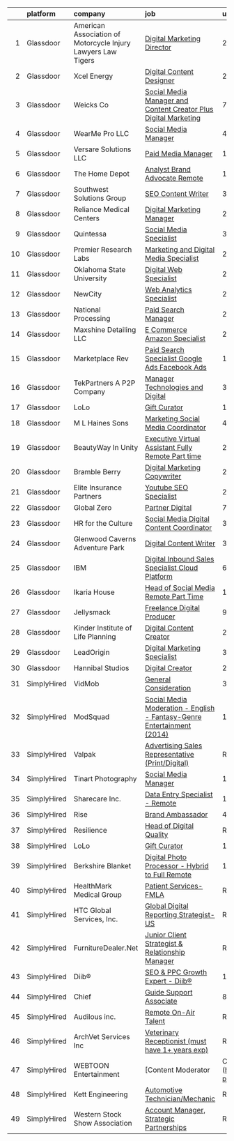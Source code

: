 

|    | platform    | company                                                        | job                                                                                                                                                                                                                                                                                                                                                                                                                                                                                                                                                                                                                                                                                                                                                                                                                                                                                                                                                                                                                                                                                                                                                                                                                                                                                                                                                                                                                                                                                                                                                                     | update_time   | location             |
|---:|:------------|:---------------------------------------------------------------|:------------------------------------------------------------------------------------------------------------------------------------------------------------------------------------------------------------------------------------------------------------------------------------------------------------------------------------------------------------------------------------------------------------------------------------------------------------------------------------------------------------------------------------------------------------------------------------------------------------------------------------------------------------------------------------------------------------------------------------------------------------------------------------------------------------------------------------------------------------------------------------------------------------------------------------------------------------------------------------------------------------------------------------------------------------------------------------------------------------------------------------------------------------------------------------------------------------------------------------------------------------------------------------------------------------------------------------------------------------------------------------------------------------------------------------------------------------------------------------------------------------------------------------------------------------------------|:--------------|:---------------------|
|  1 | Glassdoor   | American Association of Motorcycle Injury Lawyers   Law Tigers | [Digital Marketing Director](https://www.glassdoor.com/partner/jobListing.htm?pos=116&ao=1110586&s=58&guid=0000018229d40f44847bff81099de3c2&src=GD_JOB_AD&t=SR&vt=w&ea=1&cs=1_da317086&cb=1658559140419&jobListingId=1008017486636&cpc=39721386339D0809&jrtk=3-0-1g8kt83skklsj801-1g8kt83t52982000-8bfb0c0245357405--6NYlbfkN0DlWUz9GU4_QOC-bXUFbMT4azD7cSDiUKeR3Rh6jSkjuVoA_7g-_IPAq-5BO-jgRVnHVETlhNthqctZzPHyIps0NSlLd7f8E4pWxIg_p2o1og6rcL73u9Y0EUxGBQt-6SQsGaeuD5taZy10ifL4bRp-h6Mkm5Hhc9fu6-iNx92ZBU0ErCBR3DE2YLk3hBzLq1RI7Mc7K1GWr4Jk9gwMnJ1TaShF3801W-yWiND02B3ds-LXmO0rzTcqW3utoRFdHniuaeQ1bB9B9uHLYstIdKgrFPflM6nHx3wzyo_-UoGhR057NK8icmFmvb2w85W8XTOVGBS257l9igASnsPYSLYfSq8xKips2gcwR0wKBtZduEkNWAwUfr3o93avN9ue5kp-NOebxuo2XH_2_tksbhuQaUzgZ6NVjZMjNvJ_J42amS50-j22q8RokRedxZbXlK61GlE2pouKGps3p5OBUbmZYT47OUUi1Vfz-pn0bLv4TmsFGpNh2Jnc0f6cp6rfurkcM-cXpxsDSA%3D%3D)                                                                                                                                                                                                                                                                                                                                                                                                                                                                                                                                                                                                                                                                                       | 2d            | Phoenix, AZ          |
|  2 | Glassdoor   | Xcel Energy                                                    | [Digital Content Designer](https://www.glassdoor.com/partner/jobListing.htm?pos=101&ao=1110586&s=58&guid=0000018229d40f44847bff81099de3c2&src=GD_JOB_AD&t=SR&vt=w&cs=1_c66c0dae&cb=1658559140413&jobListingId=1008023317872&cpc=8B80225A009F6369&jrtk=3-0-1g8kt83skklsj801-1g8kt83t52982000-5a1770a95ea4d002--6NYlbfkN0B-1D-e_ZYujhNkNlYyaLjJ6FcVQ233icvY0YU3o2VnplwYKKdLer6igUsC2PaWrJMWG-Ybd-4FPghJ8yLMIKWpZ1xxYxwTa0I0PDJ91X0syoYPmPc5jBJisa7nivRvQApROhyrFZxkD9RjUj0UZ4EZQQ1Y744EjDJP4VwDDtef-IEyEWVi12P8PBJWir0UDSLYlh4cAjOn3-CLaGcwqtCTtHbk1t3I_K2X5PEHcQq-BQllmsT6Qv8yXr0y1SISbw0OBkT8JvS005Q-hOFda_wgSkwa2jNvkl5Hc47cJ7pFiPZaUwndCvveBB6iHK4pgjoKlgUXbVgiSvSx9CRgjo2j9535tK-Um_NujzRDzpIJX5ry3peW3choL9fUL_nSj16aOiF4bu3rbKXLN0tpqjvyxkSPQR7Z2VCm3d5xmk8mD_Mh_yUx70-ZE7UONCj9vcvwDiMvom7WnudxKqccJzPaNF3m4lTDL0w9ey6ypuPVEAKnPijcmIGETrWdeeka0nf51wxgh74ArJbpM1nXI1XC4HohMjadwck-TOx17nbsLGwvQv-CshEnixxOY72ZL3AdMDRo9673Bme-G0b4IGrUY4bKtvaEyYg%3D)                                                                                                                                                                                                                                                                                                                                                                                                                                                                                                                                                                                                            | 24h           | Minneapolis, MN      |
|  3 | Glassdoor   | Weicks Co                                                      | [Social Media Manager and Content Creator Plus Digital Marketing](https://www.glassdoor.com/partner/jobListing.htm?pos=102&ao=1110586&s=58&guid=0000018229d40f44847bff81099de3c2&src=GD_JOB_AD&t=SR&vt=w&ea=1&cs=1_d436c1d0&cb=1658559140413&jobListingId=1008008076893&cpc=93CCCA89DF0F0025&jrtk=3-0-1g8kt83skklsj801-1g8kt83t52982000-9d23b6dd5fc8b686--6NYlbfkN0CZedmB2DXyAEHNHERqzHz2f-Bvm4TpT7JVzlJR6mKIFh-43uwgD6vTKHQQ8AiicNJFYdSojxxKzrFtPK6HzBUDoXDiGbBAuYTpZux73QmupK19XbKx02Xk7vsIB6tW7Jb2ABSYnXTHyhFovk7ir-TPEHLvwJHTM-qhsZaU-Gelg6twaQ4yV5enPJ-Yj8fLe-BylC-I2Gr2_tCirQlqTzG_0PteaJ1gF9iAINcaeMSJm8IH1iLGKfdzpMwGTOpclGSKyZBTzuD8XPN07o5dkbcnDUByrciT6sBf47x3R5aPcFIZNQxnut1vD6snbn-69RSU8FlaOYE6GzkeihWKC_Wk596LX0TmnzSskuhW2bFDzrbppW9O8dKcWyzQJft7ZWCrjsy3ocCU2DdjA52ZihVcO6PKIh5WDvRTOQHGl1eWHue-xkg5GvZE3H1-nJ5g5AAivEhIclhW2LWvN87qdvykdLP5jiPTaUwYNNZZAY7LKFEn9xc4veHgMi5N57XAnu33NKPh2vfgEiDSRSw8OstBx6XXSXgEvlFtqqgNCvu7p7blXbfnLq8WvuSnH2FYLNQ%3D)                                                                                                                                                                                                                                                                                                                                                                                                                                                                                                                                                                                                | 7d            | Cedar Falls, IA      |
|  4 | Glassdoor   | WearMe Pro LLC                                                 | [Social Media Manager](https://www.glassdoor.com/partner/jobListing.htm?pos=123&ao=1110586&s=58&guid=0000018229d40f44847bff81099de3c2&src=GD_JOB_AD&t=SR&vt=w&ea=1&cs=1_de795250&cb=1658559140420&jobListingId=1008012259081&cpc=21001CD36CB5FE0E&jrtk=3-0-1g8kt83skklsj801-1g8kt83t52982000-d5789ac32bc4a4f7--6NYlbfkN0AKTDLt0suagHSKLn4Cnub2Ily9tiIP5DTxqZvD62u8MZUwTadp6070rpBEYq-z7xxgW8FB0F43FGqy9thbGoa_NsBW-UKX8IdyQTEkrUvFCe-GHyAUjFvXkVv9CLQrziY6iyODBuecia3inFSCpsifgaMBc8_jOYG5PGUiU6WhF8QeRbWI7Z5unzWe2dg_EztbOmFv14EXOnE39PS0GMkj2E5Kr7sgqzs6RdsOt9Y-NXrpBGdgHw3BAPO4rrwjjoJXAUobDDAh9gCroxbuOfHUcClQ7UTw4RAwTKApL1iZKDyCRqD--G4jYUy0I1DFVnX4JpBl4giRiEUHCkdKXsg22DUZScT5y-gBA9LICaYR6KMogKbA0oiDCnzyd9kYJFy67HtP-6IAR9-rnTu_nHKp0e5MjK4GmCVpnaJFsmMO8E1Jqiqyt9UEz2UNp7ZPHACEXuOTgSfJOGfC1cnG68VqR_hz8hfvxH9ittagoJdeSikqoBegXwsauZ51pbl53iE%3D)                                                                                                                                                                                                                                                                                                                                                                                                                                                                                                                                                                                                                                                                                                           | 4d            | Tempe, AZ            |
|  5 | Glassdoor   | Versare Solutions  LLC                                         | [Paid Media Manager](https://www.glassdoor.com/partner/jobListing.htm?pos=103&ao=1110586&s=58&guid=0000018229d40f44847bff81099de3c2&src=GD_JOB_AD&t=SR&vt=w&ea=1&cs=1_31ad515b&cb=1658559140414&jobListingId=1008019909571&cpc=4A43B94DDEA77FFA&jrtk=3-0-1g8kt83skklsj801-1g8kt83t52982000-1d119b1bebc9075d--6NYlbfkN0AO-lx13pzomzdSppJUWL3QXsQT8oyFk4U4LWH8QC50CpSgFicFTTHHLGiHQdEU7jJU9B2sGJKrI5-Tbkl_Ktgv7il_ScYUv8Ic0xp0F0IVr9JhPhgacqCTCLeMgv6-PeKroWCU1CcEJkcU_RakT5x6YMumHg4ujq4OBQZBw4wGf4ZoyGJ9LXbgi54--p3rl2o_mNzeWmm_DS0zbTPCWVRTm2_zmnD2FNzq3oq1wqfbSPX1DyoXqGfSdAiDyv2rTP0Pt0cXnArZZJdxsIrDuexRTsQfumEisbiJYzKWG239M3uQYfKjbVjhbqxVURtGrTM9PX0XbB35iN9eDyeO2MdaqXBjvzg_jlo5HFTiEBdD_eqLgXPsYVOeerzy7byNGmGmG6JdWar--mi0J6Dd3y6b1Jf1eRZOKyLkqL44nx8mzoi8Oxr1_2fvMJAIIvOte6Z6TOQs6758Epf3PQ9YYGUbOhyxAyd-2rRoBcJdh7HaNGt2ruq0mGiT_s5ti0xEBLWE_suGSXgMgw%3D%3D)                                                                                                                                                                                                                                                                                                                                                                                                                                                                                                                                                                                                                                                                                               | 1d            | Minneapolis, MN      |
|  6 | Glassdoor   | The Home Depot                                                 | [Analyst  Brand Advocate  Remote ](https://www.glassdoor.com/partner/jobListing.htm?pos=126&ao=1110586&s=58&guid=0000018229d40f44847bff81099de3c2&src=GD_JOB_AD&t=SR&vt=w&cs=1_10b5313f&cb=1658559140420&jobListingId=1008020616440&cpc=C19BE7EA145E205E&jrtk=3-0-1g8kt83skklsj801-1g8kt83t52982000-b44a604a4000ec42--6NYlbfkN0BAuTfAu5ThYozS55O8p5sS5gWZMb8bifg5H3ftdCgDuLYRlqSkW6aKpA-68L38M75fhWY7lDLqsG5yZk11IIEAulw-b3ZQ-YLVQhuSMp8tQmq7om8q9AFygIe40vT1U3AK7C5dU3_JN_JkefLtWmb3CMop0rQ6MaoZun2rhoW8MdKQHH1c1HOcoKEpGEw4pkFZb1UKOx9CEoKpnToL8oKN5_npf6VIGOK2Xs2Lw7srKVPTyqR_7A4iWg5hyoikc3xpayY8xSXgJ-OC6ph28QB5aaKtw2EX87aNGrYLnISwoPXLQv1eroobmF98sS-wqgdxn15ho3p1DVjcADoPwPIGIdDhumpHspIGWG6F8K6xLyrZE1aV7I6v3FfxHqyF99b6PWvAWSp_08o4KgIjNRgfRRgn5NpiEtk-5qZBWvLG7XtzNwmOSyd1)                                                                                                                                                                                                                                                                                                                                                                                                                                                                                                                                                                                                                                                                                                                                                                                  | 1d            | Atlanta, GA          |
|  7 | Glassdoor   | Southwest Solutions Group                                      | [SEO Content Writer](https://www.glassdoor.com/partner/jobListing.htm?pos=124&ao=1110586&s=58&guid=0000018229d40f44847bff81099de3c2&src=GD_JOB_AD&t=SR&vt=w&ea=1&cs=1_7360c6ff&cb=1658559140420&jobListingId=1008014409577&cpc=F793441F64F6F721&jrtk=3-0-1g8kt83skklsj801-1g8kt83t52982000-717025cc098ae7ac--6NYlbfkN0CCBFluiA83yDzh06mJc-GyDogxpmXPGUBD0X3xZg25RJXetdIHVBT8VBmDxqx96ugEddhMNnw3JPpTj-3vknQPhJLBwnrG1aLiz5Uyy9XzopXgtiaPuXtdKJsWCTWwDL9I3TJGe6icZO50OATyCvRCWp_f4sP6KX3DP2JLOzndzR-x1_wp6AGNdEyF3g_NnqF9Nk7xp5gMDc6Hg1n5wEZ69D6m0k340Buzfc_30guHNcHcSkLLvkBNE9_G5mH9vXUShg1l_pl-nAhPpP6xwkkQ1DjQDfMtrw9biwNF0WBFrfgHTbHQNFSeSjICav293XpR6i3tfo2rXWN3vaGXDfuxAdvc-hEDEE-x8Us0hlRstX1fV17DEicFpA-9ruLnwy8aG2Va-RzJlYuL-1DA_GoSv0fANZNbzy2my-TuWxCzGUgOdtraREvHmAO4saHnav_mZaB7hlKHgQQKocBeMTWwhMcWzjFouIs8YHUA3nlT-S9Em7XNLdiiM5nNdUyQXUtLbTBbkIzQig%3D%3D)                                                                                                                                                                                                                                                                                                                                                                                                                                                                                                                                                                                                                                                                                               | 3d            | Lewisville, TX       |
|  8 | Glassdoor   | Reliance Medical Centers                                       | [Digital Marketing Manager](https://www.glassdoor.com/partner/jobListing.htm?pos=105&ao=1110586&s=58&guid=0000018229d40f44847bff81099de3c2&src=GD_JOB_AD&t=SR&vt=w&cs=1_b47a04e9&cb=1658559140413&jobListingId=1008023421521&cpc=FFA730268E216A27&jrtk=3-0-1g8kt83skklsj801-1g8kt83t52982000-33de6227c4b6bd8d--6NYlbfkN0BLyXcTlWxUxQOk_XmjG2afIvtkRk6viKwdaBPwoo2Aant63LtohwJuRnW8x6HEjGjcBBgSm83ICZTfi0CB8uE9mtYlpO40aTO2r882H4iq9iXQRNKCxowFY_ZTXOWq6FzS9XbGCKhKueCOTxt4AoF0DbDI908ygzLgcomY_HtgE7ALDdbzngnvZQdXOhwXcndu-C_spvHOxLGpQ187sYZohNeb1cyGhBcU9_vmC5HpusvKyRPP2UDu56Z2n5iQl0cseHBQH8XMFtTIfEqA5PW50wUOh82XG2G8Hdv04sD52sv7YIM_hTRdx_pf22MYsaTZz3tNyeZSm-TMNem0_Ul3LXD7prBe0Gks98PnoKunR6EAEJ_eJ8A_CrfayxernzvBBkFsq6_kMrAzXcjneEKY2oiw4d0g-q0zjqeg6W3GBYFmHd59gECSqIJPdBm1byX9oIcqTT3cfn6D-L7ZcyjAppfIk8C3D9QFnNFETDklf2zH4PJruJeKu0pULhPeJVzuPidKA0-7iYuyarxKm3AQ)                                                                                                                                                                                                                                                                                                                                                                                                                                                                                                                                                                                                                                                                                         | 24h           | Lakeland, FL         |
|  9 | Glassdoor   | Quintessa                                                      | [Social Media Specialist](https://www.glassdoor.com/partner/jobListing.htm?pos=110&ao=1110586&s=58&guid=0000018229d40f44847bff81099de3c2&src=GD_JOB_AD&t=SR&vt=w&ea=1&cs=1_17960cc2&cb=1658559140416&jobListingId=1008014589059&cpc=BF2D99A98B89D842&jrtk=3-0-1g8kt83skklsj801-1g8kt83t52982000-2f82a9b23d3b2c14--6NYlbfkN0Cp_WSJKd_Pz82imZmURPbhd3kYBsiZi4lpMLOH6vOlLB5QJzcTWsZlOsUFBGo-Fj1TgRDP8CFJ4bM7WbAGRYhTL3cUoSmAQPsJywHX1ZV7MrySNzbYsSpRJ3tgEzKriv3hA8Wgly9lhn1SwSCAL7Sp3TAspz2I84AQ7eqwDeo2gkA2kvjMX_10H-XGjX1sMlLg20v1VMb0KdS6c7h-p8nqxC4VoaeF728JplksDQHA89giJ-WNOvEHojw44qhCYP7MB-NGkGajPnLr_R_oHkGuGtsXL4qP89HnG0h2nEwvi5u0EFNECUtaTcwAIdowbyO623W3-WM4tJR1stot086Zj6ktomPWdcHh-9RlgdrI4miQkV_ER8Ei4ABshGSP665qW2329k5prHxz2spJQ5S61Jgnhbh_Y90b7dRyGZz2UKjxaWUzEooYP3tzDIjZJjVYUCito9f8vnAqNdw-Epd1osWVnYzlsyebibCWjiI5rbEf8tzcEspcPg3LoHHeSyDcpWAt7oXdog%3D%3D)                                                                                                                                                                                                                                                                                                                                                                                                                                                                                                                                                                                                                                                                                          | 3d            | Delafield, WI        |
| 10 | Glassdoor   | Premier Research Labs                                          | [Marketing and Digital Media Specialist](https://www.glassdoor.com/partner/jobListing.htm?pos=114&ao=1110586&s=58&guid=0000018229d40f44847bff81099de3c2&src=GD_JOB_AD&t=SR&vt=w&cs=1_fce4e6cb&cb=1658559140417&jobListingId=1008017460599&cpc=9FFE37255B2C047E&jrtk=3-0-1g8kt83skklsj801-1g8kt83t52982000-2e9b4b221dcae9de--6NYlbfkN0D8xGH_UxYqVAmqCTtO4umaWVpHqxlCI3ORUIuPXpUIiCMVsrA0Jb0KeZnmWsQY4-8K-obYDKceSdkcUGlyQb4gOR6cxpyt_adQVqr2HjgVIIHs9pXIO3UQU0TspRKXMG5L0lcT_O-VYImYG4qdGpzGljP0yaB12v1mlVfHfYMRus9yG-CSZZLz8ZXcjKmEHu8sLL3oeS4h2APBKWIF7jjCeTi43omtjTAoBiIlccZIJjPovltyXkGF03gwadx_34KoUGCxbOQ3AR119S8dg5glfbqEVRzkiBEOuP8gkNrX472HjEj-2-WuEvtdyGyR2gA5DsyYQXfJq9m82glpNe6zfwRAPPKQctMIMNo3piJ_MrLXeNeNR199TyzpFJIxq8NvRtxsOvqXMi6Zr_MrpEHsWr6B6N3xfgWREQAqIEOvyKy2Nwu3LdRe32KYI3kadjWw4ysPK_bORCnTWiZHLcpB)                                                                                                                                                                                                                                                                                                                                                                                                                                                                                                                                                                                                                                                                                                                                            | 2d            | Austin, TX           |
| 11 | Glassdoor   | Oklahoma State University                                      | [Digital Web Specialist](https://www.glassdoor.com/partner/jobListing.htm?pos=106&ao=1110586&s=58&guid=0000018229d40f44847bff81099de3c2&src=GD_JOB_AD&t=SR&vt=w&ea=1&cs=1_0ddd79b2&cb=1658559140415&jobListingId=1008022902074&cpc=D975E6D323D47586&jrtk=3-0-1g8kt83skklsj801-1g8kt83t52982000-edd2858af9ddf482--6NYlbfkN0B7_wDCEcmEuLTs8wmSxFoFiK9-Tkcr5CPDc4x8REV9bPAPvXiN57fWCAF2heTlZ7yIgbfeRP7_nsa4SYqzpDSV1-8vD4Xj8x6ejCBMmAGq21mAQ-pIHt3Q-wQyN8SQO8SoyrBPyD7Tc2m3PNhDr8eUIzUl3JaIw6KrAm1CGuM8vDf_H9cgz_WVLQZb-yxejdi6fKjg4YcIM_-RBD36ZjJRHAH7Mu00VZKxU2SMWm2hUkHb_ak3Qt04HgI_ARIrR31D1R2sCi3C734JSilGqRDO9MYJf8vjpYAFl_sF9p4hPUlyhr48R3ZdW6bggsbLoDJXJpsLa26dVmUM0h6QXvylB9wvzYQr_KpqJ6wzIOmBztfjA88cijfbUP18_rsHTMLd-dqdpuEFSKLroLXYqgOEl05mYOgzqGpmZ73vSmBsFrqnj1Xrt9Cv_H6mAGuZSZPIUOzTFVh8HdZ0DaRWDzRwJqpnBF7DzjimfGntUdm3WaeEiO5sLev9IrWUVCchL7eyanWY1B0aBw%3D%3D)                                                                                                                                                                                                                                                                                                                                                                                                                                                                                                                                                                                                                                                                                           | 24h           | Tulsa, OK            |
| 12 | Glassdoor   | NewCity                                                        | [Web Analytics Specialist](https://www.glassdoor.com/partner/jobListing.htm?pos=118&ao=1110586&s=58&guid=0000018229d40f44847bff81099de3c2&src=GD_JOB_AD&t=SR&vt=w&ea=1&cs=1_4086b1bd&cb=1658559140419&jobListingId=1008023238401&cpc=71532419B2302243&jrtk=3-0-1g8kt83skklsj801-1g8kt83t52982000-83056bffadc9e591--6NYlbfkN0A9Fkeseo8wbNz0m2eeXmArDqOehb6E1TSTCnG545QPDbWOyYzwcgg6WBtWDHkDIw4ni366GRrEgc-LF2gIv77XbKJqhYy-SxkZDAc8s5oDZEHkZ156FmICepJPKld3g2gyBczBt3aR9wFnL_5FlU22cnH0cOKOHM7wn6ynnrcbjuYDEDI95EUUW47hcy8DJ-5QxF-JqO4eEP3GhPWWa9Zsq4KAYC3ecdmZAkEuwLe-vjurRVbJEMANiVq8tym7kG-BlCJuIltGJlvQQHdMPfmfFWD0H3eUNFRTplSlDJn93kcRZEtejcKtJZ1iLyfiZ4USUxRJ17-y95mqG8-qGRzAIu9sLGCyJAVA2Fok76PCsBQKa5McGkyiaGycFsVMhK5YKWXu3SIBj5elX26yGnHtnKPdgbAz9vpZuaeXDKKfBmK1rY7jnSrqIwT6HQ3FRPR01RLGpz2IaGgYJ80c-S66Nq5TZVSuhyMzbL3tRsYM0EZAGxvlVrNAWac-DtGdxDefYoRQA7vwkQ%3D%3D)                                                                                                                                                                                                                                                                                                                                                                                                                                                                                                                                                                                                                                                                                         | 24h           | Remote               |
| 13 | Glassdoor   | National Processing                                            | [Paid Search Manager](https://www.glassdoor.com/partner/jobListing.htm?pos=113&ao=1110586&s=58&guid=0000018229d40f44847bff81099de3c2&src=GD_JOB_AD&t=SR&vt=w&ea=1&cs=1_a921ac1c&cb=1658559140418&jobListingId=1008023536393&cpc=6EF74AC2F94C1840&jrtk=3-0-1g8kt83skklsj801-1g8kt83t52982000-d5c6820e30775f37--6NYlbfkN0AO-lx13pzomzdSppJUWL3QXsQT8oyFk4U4LWH8QC50CpSgFicFTTHHJNd8rDnpA1wBmI8i3fH92kI6Z0HClnVJZOKV6gLVaB7xrMcSGpNcHiqauuSXbMyZaL1VOhxpRX0aUghwAbTJf92tz04mQ-Kg7RhaUJX9db_UaUMXOKsQoRKf3PBP-uUx6g8tE9Ll1GDpvISa-dTy1HklT8i4Gze-WDFuombsxNm0EUXnts-ALBuOTB0Uduuudvt2PAr_GmFG4N8_SqYYmXMducX0Ow1rjsaSdFO8Esl0pWHiFSRg8J8dTIdWb3SSHC2Z-QrBXmsa7CtqA1aw3multSlE5Q9ddQLFvZzl1rM3jKisAK8vhuzQkE81PtNTUWN7tIVLHJiE7cHA4AkTicArtnevw5lIFHJVJH0jenvY8ASnbA0_qCfGHo4qr1g-B9TNhWH5QbOnZu0687TS0M0AShEYbS-oaUKQWDMQlW1eXfXSrDIJMM_XNjtum-fjaMypivHDYMzCm19jq6hOAg%3D%3D)                                                                                                                                                                                                                                                                                                                                                                                                                                                                                                                                                                                                                                                                                              | 24h           | Orem, UT             |
| 14 | Glassdoor   | Maxshine Detailing LLC                                         | [E Commerce Amazon Specialist](https://www.glassdoor.com/partner/jobListing.htm?pos=130&ao=1110586&s=58&guid=0000018229d40f44847bff81099de3c2&src=GD_JOB_AD&t=SR&vt=w&ea=1&cs=1_17b9f9b9&cb=1658559140421&jobListingId=1008022757399&cpc=8A48E7D5890B96AC&jrtk=3-0-1g8kt83skklsj801-1g8kt83t52982000-9ed59245c08e2725--6NYlbfkN0ALBUep1uy4eH6PKDPQFIZyQOmBkLstdTh7csLZJF5Mp_KVZ-DhBycyIK-2OXkz_lqgYhEe-CByJt7lO8ewJpvcBSpaxxJuoOKKkiUSt8oqEO5QHAxqs5PQHNGBDviucddECKf3C8l97VLmH_dPH2fIe5blD755jW8r656zT3xWo0P1O4HFeUKrIn72n8udAkf9e-kyV9sMk6FX006pDVoMAI_fx5x7mnsqbLSy70syiAzSiXI-0fYJ_tjCpNdrBLuWqvuYnqqtFReYFhNlikac3hOW5V2qDpetOwbZJRP4iGEz6ICLv5IAH50SiVD2Bwi7vkPsIJVBYZEyM7w41aEaahfalQYSm5n4u9d1UwIUltlpmV2EZi8F-8hbjJdxR2-0UtbyoFG6ZEnLbWAkzYMUtOUE-DkyYQHzaOMP0X88yUSrJZ7avpxs9-tH05GRXDwntEsyCiyr2Quyttk7NElS_8HGjOqpXs5ufn-LnnfUFYD_i0wY5es4Qzd5iODhNzf_WpuEEbv2mA%3D%3D)                                                                                                                                                                                                                                                                                                                                                                                                                                                                                                                                                                                                                                                                                     | 24h           | Brea, CA             |
| 15 | Glassdoor   | Marketplace Rev                                                | [Paid Search Specialist  Google Ads   Facebook Ads ](https://www.glassdoor.com/partner/jobListing.htm?pos=122&ao=1110586&s=58&guid=0000018229d40f44847bff81099de3c2&src=GD_JOB_AD&t=SR&vt=w&ea=1&cs=1_08f3a8c6&cb=1658559140420&jobListingId=1008020713443&cpc=D2F1DE17EE1F43B9&jrtk=3-0-1g8kt83skklsj801-1g8kt83t52982000-4ce519939577b8d1--6NYlbfkN0CJ3fO7sHX5dRYOMJF2Szl_oCKwVXBkmDvMdv7_uK7ADZh1LAVnwhCdZ5K26RCz6nPR_HIbcLQjvpzO9oizcRSQbL0PP3xhHGEhnzQIjfSr_drZFlbigrzZe0gFLhyyvJOxGRgVKpW9c6Hq3zwb7J0TehOg67mAbyRlJV9RT6WX_LcvCGw5ig5pWCJzoX37_Uz2YEb2XyHsz30l15C6Jmi5aYzAwcIF2izhhYxQf9Bdr8ukvS5bkbs5pWAOSDJ0RwA3dwEFQTeL1rPRwzfk9nwMEWJ25AaLUX3lG2F1TZK_XkbrrOUaPObgegRY2w1v_YEgmQXqBYk3AB3HzpBzmOGiFyIlvW-NRdpvVwrg7Dv59p6fOCpNGn7vwlFXj43_52V0Wmsglo8S7uUBhqvLrH3mfjfQekqUBCWExxz6ZRJRtIJIicC3tC0NNXS6sM4Y8N-EZt5jQEkQkBreXMFm_E-Y9fYsEXmgbduB1H-YXRKYMpmVGA68VTL0gcAQPlY0wtc%3D)                                                                                                                                                                                                                                                                                                                                                                                                                                                                                                                                                                                                                                                                             | 1d            | Remote               |
| 16 | Glassdoor   | TekPartners  A P2P Company                                     | [Manager   Technologies and Digital](https://www.glassdoor.com/partner/jobListing.htm?pos=125&ao=1110586&s=58&guid=0000018229d40f44847bff81099de3c2&src=GD_JOB_AD&t=SR&vt=w&cs=1_b35fa1d9&cb=1658559140420&jobListingId=1008016262078&cpc=F793441F64F6F721&jrtk=3-0-1g8kt83skklsj801-1g8kt83t52982000-34a09c6b98ae6caa--6NYlbfkN0CHpOIvs3qZo8sagDiUAvu-_P6y0GixwKP-GGMf9GPFgZwW1N9K8rceHdSLs2uRMTT8VFc5V3N7UEZ7KPMlAdY3bbSLBHmUeKJ15cBLuZQWKeJiy5EMpR1-mdn8pVbSf83HoWqOWorIyjADc7euXdBvLUcT0HTw0hM59KIALFZFFn_gq0jVNIv5ASwjBok-gggc5JKUwW_II19Q_JHleNL0ga44XyvHO7byUs_CKEV9cueu8QHosBzGj_bayB6cbE9W2FHDgdHraF1lxeQMCBjAJArLm6qQefJ1rYsVfx5bGnneOBwhS8qeMlJoYfqOIx5aaDDQFGZy-a4iJSs-0vezoeE1sVmVJLqe5-LZ0fQdBckIRCVcTGFmWcTbu6G6Tr5DPKIujsqiSzlezSiP6nPa27qpVn3B6GwTbAdi_ejBtimufa3M-9UeFZJmTsD5K7y5kD4k_VaClsDngpCTgbPWrGH7IP2N7hECx_VW1Dt1SKyEWQ6e3gUpsMAXD4JafKWQXQ2U16vwe9dAqzt4HI_JCOBA6-JSFSvzMFy_07otdk_rmDi5RiVaj5jHReaSBZygmhZqUa_ADeLjgyuzrb4TFBFTh15TTSucn-ClgdUVUeXpFhBPp9lnD4io0JPLpanbjzRMZucfoq2gAhKEmtg-Sa6cvXGcyLXLZjw1eHoYrmVy49kHweYS7z_TbhOp9AyTi6c01dT-w1MCqsf46EU3e8p_ADgN-HeL1NiOdF2WRQjDRGeTihxYJXLqO-q8K8gg9WsqX9UPiN2_fjIWFFtceHg7Jx6lMGVGuLHzC-s6DG_JkG0fWk5w9HRnLmzzvy0b6xdDe-MsvymiktidRnS7hrjLN8ZhvziT6yN9pcz_YQDmrC9ThPJeFwoUA0MVKdA%3D)                                                                                                                                                                                                                                                                                                  | 3d            | Coral Gables, FL     |
| 17 | Glassdoor   | LoLo                                                           | [Gift Curator](https://www.glassdoor.com/partner/jobListing.htm?pos=128&ao=1110586&s=58&guid=0000018229d40f44847bff81099de3c2&src=GD_JOB_AD&t=SR&vt=w&ea=1&cs=1_fb6183c5&cb=1658559140421&jobListingId=1008020100736&cpc=0C139D4CAD5A6DB2&jrtk=3-0-1g8kt83skklsj801-1g8kt83t52982000-6c9cd436a9a43ffe--6NYlbfkN0DGqpYoG9gXfdVhCSVK6UQAkDCya_z7pitR1X3LM4WVR6ycHnjcOGF5_6n_iKPcS56o-gO-VqBGU7mf9TfvTm3NzXKLYFKMnMGBMkS_dFPRk7_QF4NGc5WnYaI4FXOntv2lHZIljjqPr5qfqdkunxKB_9f2hPg56_SFLBXrJkt8SvvBYbq_bfMqrR0xJVb_o4VRlgNC6qa6MkC6r1-Rwd_mexrlgwPczCM093YO6MpGrr1L3FzVPDVDnNQLSdpQRU6RAk_xZbi73oVABbDZ7lj-f-ySlJyixXwdvJWp8s0fVkRMhsUGr_0rMenrixmclYgxNSHAqbgzPZ1WrohLCNqSSM8QDJ0cY_J3aiaJDqBzVOanvJ_3gJ_yiIEx-OuW0Ateho_th1pQO2wLfAykpdBYYrMnrF-8Sl9_tcaw4XUBmxlRmUCh3hR12cnLbBU0Iif2o8OS7bYFClKM0lxFMHZVnDIVvvqLrJYYcDJO0YTJTYPdPf6QU-JHj8DSZvtK2Jw%3D)                                                                                                                                                                                                                                                                                                                                                                                                                                                                                                                                                                                                                                                                                                                   | 1d            | Remote               |
| 18 | Glassdoor   | M L  Haines   Sons                                             | [Marketing Social Media Coordinator](https://www.glassdoor.com/partner/jobListing.htm?pos=104&ao=1110586&s=58&guid=0000018229d40f44847bff81099de3c2&src=GD_JOB_AD&t=SR&vt=w&ea=1&cs=1_0eb9053b&cb=1658559140414&jobListingId=1008011995581&cpc=5467A3DC950EA7AB&jrtk=3-0-1g8kt83skklsj801-1g8kt83t52982000-2555885efdc10a24--6NYlbfkN0BSvBkBplfNyYgTcfkur8Ev5PzuFlqYxVyLCZlVPuHeQL0I1c9L5QNYCOtC2Ufr6syd1JUwk5vpb6pbSMSY3vIJeFEb83rWjEUhQmKTiwXkRdj3atlshmw_x3lG_LkXj33S6PMH8fz1sSfWN_3qcXwNXXCN97_iiVDTrwY25SQ0NF5AIX5frDh4nPlLFqC5GKUjAxJ5WiLAjbA_BecsZoXWTh14rRooUhXtc5Rk_srhVF6adkSZUjzoFAkVeagRLgKI6kwjIIJ3gjJbHxLIysIstTPxvwMLu0PThg0aCZwpLzSOT52rmPHC2YAyP7VMC0R5NfU3mUf12rLHXJqPvHTsaiynrOfxTGY3gj_9aE051e02aLzvTJSroA54pkAiWdnBRGNgQ55-FsSkkfkKb_LrZ8WtNz4aTLzoeS2pM3BW4MH0R-3XNlAdDx57qcrgP6Lxfpcy4wyIhnwK0gCgldk0-6op-uo0mZfJeOzC8bhsmvFa6wY2Gu_2hGWVsLSlSxwkJ3gSH0tBHA%3D%3D)                                                                                                                                                                                                                                                                                                                                                                                                                                                                                                                                                                                                                                                                               | 4d            | Lewiston, ID         |
| 19 | Glassdoor   | BeautyWay In Unity                                             | [Executive Virtual Assistant   Fully Remote  Part time](https://www.glassdoor.com/partner/jobListing.htm?pos=107&ao=1110586&s=58&guid=0000018229d40f44847bff81099de3c2&src=GD_JOB_AD&t=SR&vt=w&ea=1&cs=1_a53dbb70&cb=1658559140415&jobListingId=1008017523761&cpc=6FC5BA77C9A4CD78&jrtk=3-0-1g8kt83skklsj801-1g8kt83t52982000-8a51c9a158c8035f--6NYlbfkN0BSFMCn7eeYRzS2N3iwmmjpTrky-tMhmfn8thTthZAoeXanBWnGyBj8EOGDSSrQZ6xwdAqR8xVKllv5jNv6mmCPuFEttUFP7txrRe4oqrq7F1Ofcikjjv6X6l9Sr7Akf_NxRosujJIcKnXOsZ_TdIb-enWdRGhJ8XA-z8WXWg1pMTrF-_7SDU3p54pUZWtAT37_qBgaTCunZOQD1yoBXH5Rv3CM36E7GFMeTT1UwQh4KkQT6S_k3nBZNjCBcK5qfI97v0j8ycsnFefO7zzNGFTC_o0bIDYv-_1s40551nY7EEOAosfkUAmMSaAL7K7A-uef72Q96B427tM6mp9ya-G9igIv4RRc1249bpabSSlkohf7j-oLUfYwNvkuJCSDUB1QbuycXCUNAAA1EkIsbblElRaktAy18XTmfhceO4-6SBa9JVMV6mKd5b4ETf4Vh3yyu0PGMk_9M4z8vTEUQzHHMTAW7HIcGZZmkBw9LQG3u5ByWP2dOH8GNOjnR--em_c%3D)                                                                                                                                                                                                                                                                                                                                                                                                                                                                                                                                                                                                                                                                          | 2d            | Remote               |
| 20 | Glassdoor   | Bramble Berry                                                  | [Digital Marketing Copywriter](https://www.glassdoor.com/partner/jobListing.htm?pos=108&ao=1110586&s=58&guid=0000018229d40f44847bff81099de3c2&src=GD_JOB_AD&t=SR&vt=w&ea=1&cs=1_d7502fc9&cb=1658559140415&jobListingId=1008017194890&cpc=6E56E77887FF9985&jrtk=3-0-1g8kt83skklsj801-1g8kt83t52982000-37a97610fe5841c2--6NYlbfkN0D4nuovUOU2dPryPr7-xanE7ZFWASvaSyNm3BqXIbrO0ttAuqs0s_B863Ys0VCrdsIpAPBHOePvLe-QLkup7sSNPJ1WHAeXSJqh6LHeMuhg0RFn9KlNkmJNHCczfJqMCr5xVWCeuL_Et-BuZK8ZtvRt-_UdN4jH1jcWehbergDDqSL0YCFcNS-na6u5rUEi_PFJHtxnhjCBL4Ea9yCCKmMfW3s-Vlga-J3cnbKW1OUtmFxgQBXIYE2WKyNSbhVYDobVjOZDpTpoga-2E1ulTsff2W9edQ_how_Aj0Z_dsqHTNJOEHFTC2TtFF62cDn2sjViEELr3_xKp6BBD351NKGC4hsDMXe-MiCqSWp5tnl9pbEFWQQ_0SpvL-MYnmy64gh4JNrdrqGPBj6Vr7Gn4zu56F_J8svhbsEnfTi2vY3cTz8EW5MaxD8crNlYtSrhqrASVCEaMNub1_jvr3kSGUxaDO9xQ_F0Of3LJM4bqvmcn3xF6bT0CPYiLRaa0XiFPswrCLEX6qieFg%3D%3D)                                                                                                                                                                                                                                                                                                                                                                                                                                                                                                                                                                                                                                                                                     | 2d            | Bellingham, WA       |
| 21 | Glassdoor   | Elite Insurance Partners                                       | [Youtube SEO Specialist](https://www.glassdoor.com/partner/jobListing.htm?pos=112&ao=1110586&s=58&guid=0000018229d40f44847bff81099de3c2&src=GD_JOB_AD&t=SR&vt=w&ea=1&cs=1_62e32360&cb=1658559140417&jobListingId=1008022536019&cpc=39721386339D0809&jrtk=3-0-1g8kt83skklsj801-1g8kt83t52982000-7c13479948df9950--6NYlbfkN0B4jp5mfsiLEiFpPCxOna81i2z6rJx9ZIZWhVZJ6SFnYSkeGgT_bIy7QLgVFr_mfokwLmVpgMwCXGyWyOokpI6NcSzs5hJfTURAOWHyrxiOC983OpFjwo1FDuHwvcwQ5KQJXMuekY33ZVjHXerAso095z3KBY5qjI5ICWW1JvbO92mBtgdXlyYIiO3bVSEgDcX4qV6NNS2Z-TIfMWygziGXzND5ZOscn13Gqg7ye3CdFD21airMPNqBDztSlJvZ5G5JX0KFhH6HfoK2DSW-m8AWTuiqn-bLoaA8TXdkryqgQRa6ASCvok8h0NKv5TMeCqMXaQCtNHKdXs88binfV2Pdd2ApkFzskpNsJL0aK-4pAd3_u2Imk1r7jOV0ljMmAImu3qkb0ygfejSPUeDO-3elgd3v4Xziz1IEQuBWp51ozWXbkEBqRZNetLtDSbGFuppBT6tRqbX_22l8OlcCYfTiSgxBD6t4WZOF8hyv-QwApmAcL5ikE5LGh5RHcaqkKGksZsh4PW3jog%3D%3D)                                                                                                                                                                                                                                                                                                                                                                                                                                                                                                                                                                                                                                                                                           | 24h           | Remote               |
| 22 | Glassdoor   | Global Zero                                                    | [Partner  Digital](https://www.glassdoor.com/partner/jobListing.htm?pos=121&ao=1110586&s=58&guid=0000018229d40f44847bff81099de3c2&src=GD_JOB_AD&t=SR&vt=w&ea=1&cs=1_502c484a&cb=1658559140420&jobListingId=1008008395019&cpc=BAEB662971763A76&jrtk=3-0-1g8kt83skklsj801-1g8kt83t52982000-e6b45861bb4133f3--6NYlbfkN0DehRHyDblLCuCrMSeX7_nzd9fRBVNdZzCABRIai5ML0d4fKtcVU-aBETAnTMocVn805xa0h4kwMKj_AbacgNWfVAAwROG7xt29NWouxeruHJWpCPQG2R8JzxI-42G5ApyIi7Iamsle4KDzUwXOx-a0118uUaekgZWEWLKQHH8AaeYhEHwfV2Dn5EJvvaXuejXeTyuiNKSIH1TuiTPPQfTQ4yDQ3NmcBKcn2HaW01afdtM9SD0eKDZiefdNMVBSXSCx1wxYGvDuFDrnVwcawUxOO_ZZyJtlTG6eKqRLkbBULpHX1qNIwLWhTawPztgOgRyEeoCpLVGFa9a616mAGWJlZJUyxpJ04pP9RSJyai9_y6zrIhmZB3bxfXntOC_EwJHw-Anv2tOkunBFim5j6Xq5ezK6INMYNHa1dMU6d7eDLDYxCbM9t0nfvvQUEUARw-Bq3fknLYLXtSIEjBh_4YOmsJpDKlzX2APY9BeaMXSgzb-RdDGXjROK)                                                                                                                                                                                                                                                                                                                                                                                                                                                                                                                                                                                                                                                                                                                             | 7d            | Remote               |
| 23 | Glassdoor   | HR for the Culture                                             | [Social Media Digital Content Coordinator](https://www.glassdoor.com/partner/jobListing.htm?pos=127&ao=1110586&s=58&guid=0000018229d40f44847bff81099de3c2&src=GD_JOB_AD&t=SR&vt=w&cs=1_6b85ad61&cb=1658559140420&jobListingId=1008015098724&cpc=BC94DADD91C18169&jrtk=3-0-1g8kt83skklsj801-1g8kt83t52982000-39485524e35ee04d--6NYlbfkN0CsAyFQdG5FKnIRQYkdc-g1UMw8waZqMqyS_0xQLpSPPY-wNW3oQHxp7LdC2TxQh5qKbX7vQAeIeNSldPACGe22exS9_tQwaem-IideXgmmUGSB0shh9CgNp2jZdZLp6ARCGzlYTYXUlw6XlPyPlydnYWKk9uii3KTS_xwOuLznak3-hAeKquhX4jfESPcXoK-TasLwxSRmWiFCjxDsKF8PAvwt5m-LDVvbXmKbymvqGTX7gxKj7E8JYNn2Ev5aRmIkARkkNeQ48Kh-subnk_qu_0s18qepfvB9PK_lp5fwXlA5vrGSZcNMMzZ4-Yj1Fcxu4oqS8eqET0ATEc9E10JEga_MZ9Lp_R_46_t24SCZYpR9sNL2CI--hurjZK3YWGmDL7VRa0H1mwyWyhIDE1XQujQVdvgvJnUuD_eRpO9ghnvNdqhjc-gbQyEGveL0Krdlf9OXqg5S4sH1jOe-jfFH1TU_qUfhExCMHPIQEMrIdA%3D%3D)                                                                                                                                                                                                                                                                                                                                                                                                                                                                                                                                                                                                                                                                                                              | 3d            | Duluth, GA           |
| 24 | Glassdoor   | Glenwood Caverns Adventure Park                                | [Digital Content Writer](https://www.glassdoor.com/partner/jobListing.htm?pos=129&ao=1110586&s=58&guid=0000018229d40f44847bff81099de3c2&src=GD_JOB_AD&t=SR&vt=w&ea=1&cs=1_30fbb636&cb=1658559140421&jobListingId=1008014491997&cpc=45DC3EB807283E85&jrtk=3-0-1g8kt83skklsj801-1g8kt83t52982000-b3d11043f0275d72--6NYlbfkN0DFDF1tIm2yeoHhBlevN3dzgUpxtBld8Vl6_8EPjGuQJoOOyv78AFEszn8JRjB8y1fPi-BFWvNqacR3I2BPhs80mcPVtzNhuf7TGcsAmRtNCtcRXtIYnSAP5QVwgSdLWx76XYHsMtBf2uRg31XfSqYDoFhz1UHELNc-wbg85qH6pv0xRq2X6J1AqCTXV1BpFEgvIyiwSzYLT30EcPFDh_NOytgMyIWkEF3KUCesCJLeGmnEBqzK1UVd-4y8FVinYUAfieW48v8OUkEpVSLPjRK0QeROiEz_p_S7V6sLMEP_MUiYApEpIOpMxFeFDUNP1m5RefVOxjFIuBOz5mU-9WWUrAGyv__qiNQiSMCWnze3L7xOoc-ZwBlXF7D47splrmzeqBdVQhxQ2jCJGc-UJs7F6SW0QsYwuY2-5lR5LkoxSZ622gr_mhkLctONVCPhHhF6TanpkgDj3yihlCpyKeKhsEuLtceuvERYiAg9_2WyLmD7dN8DMj9cLhAwUfmaTOTtc8_IU_keVA%3D%3D)                                                                                                                                                                                                                                                                                                                                                                                                                                                                                                                                                                                                                                                                                           | 3d            | Glenwood Springs, CO |
| 25 | Glassdoor   | IBM                                                            | [Digital Inbound Sales Specialist   Cloud Platform](https://www.glassdoor.com/partner/jobListing.htm?pos=115&ao=1110586&s=58&guid=0000018229d40f44847bff81099de3c2&src=GD_JOB_AD&t=SR&vt=w&cs=1_6bc7b2ad&cb=1658559140418&jobListingId=1008009902999&cpc=A0637F14311B9419&jrtk=3-0-1g8kt83skklsj801-1g8kt83t52982000-33fb06ed0af43c43--6NYlbfkN0ASsx9s5kYVCGTGnmC6Xh9NWSoe0erEY_uce-MxN6cSfhCFF8tPJks6RQ6ru_yf5NJpTTZ3qXvXudrGNzNGK8fmMan0pp9M_nu8hZd4ziVRoo8KLbtyuEuyUkZ1rJRq25rSENl7lSqycjQqhMpuP4LdB9Sm-3_rBtbosvxcOYCdk4-MZhicQ6N9YQwWeca8xlAjZSNsi-1HfCNIn0AxbRwTpJttwGUnAwDhRGduPy-ULkS7XiSAYCmOC8Q8uWkBQDfRjxE6DagyKLCVc23pYxasZA8cEmYhO4JvmY8JlTE0Bx9_X-LtZuqFEKipvxbLF92Dko4NN1lPysPISANd-0BQLJ7sdo7krjDBk-DYiO6jNLiceIjtF4-sfvyB_ntB14C7K4DL08bCWeIC3YzKS5y9TAKKDWWlHXX0tyztjnQl6-jiTDDcmPU7qxlH3DmvEI8cLit7XJvGI2IdOq1SW7ESxEK_W0mAQoGThirPuu8Wca9hfVQKT65oh2bbj01IMSZr4PXjYOxCU3bPIDrPXuEckA_QPJbABspAA5PvLS7iI8Oc_fihXXZHK4eu9PqeOwEO8LcEUE_eGP680kR41pKVSXltioOo1XOf8bDC1XQ5Eo4eI8Cv3BXl6dEDoTw-1X8egEr-qeFrKcn7e8m1Hp3nuSmj4xLavbGHWwSo1OAWEIm4XWwbJ5lHd0rR6Nh2hO4iF8QavxUSnf_h4H8DFJI3Rk2Vnhd6_eg1nGdV1z4iA3qYZU4m6mxm98_Q52aq6JqM0pGqQR-rZEPgTKaj-rsLjtiSGaQpn6ZKOsOLf1rORvOARsthIOpmMqJ15EO9rYNO3aJ6rU_HlWp_zGsRc70PYEoQadjn9e8URI6cgtdhPnLEgmtz6dehP8qfUvaZ-PcEGLt4PB8Cdd0FjpOVUcOmjlzVtCrBRtrSYAg18t1vX5PNsXlJsQy3jLBN9Y7IJirZLSeUqj-O-WvRMl89ubEBWIw083atgR3yFA69L87Wgii5sn8weeJCTthB5s2hP6a89zN38ifStmFB6iqlBUrOli5JdasYqlaiIkeFkiWrEcbWSd4auX301N91qFghTq9QPjREwVXziyCm_o4Npe9McNMKT4_jOfLv2p1PZAmocz21gDd03GGkOrePPouXDwtKrEe1M_pcMHvnoH3gls-s) | 6d            | Houston, TX          |
| 26 | Glassdoor   | Ikaria House                                                   | [Head of Social Media  Remote Part Time ](https://www.glassdoor.com/partner/jobListing.htm?pos=111&ao=1110586&s=58&guid=0000018229d40f44847bff81099de3c2&src=GD_JOB_AD&t=SR&vt=w&ea=1&cs=1_3ff0a1d5&cb=1658559140417&jobListingId=1008020270140&cpc=2CAED5C921A5F994&jrtk=3-0-1g8kt83skklsj801-1g8kt83t52982000-c312a447f89ef588--6NYlbfkN0AwJMx-dfAfoUKWmxpGWrOwvtDLS7Dsqvq6S0cv4n3EiU_y2fMa3AW67PFax5-FS50bQ8YY_K36GBUH8FNRZjaU_ca1A37LMXI2xk5idHbIChHyWlzuvBzNpfxBg50Y1SEqURq3McrjGugqWj9zHkRnUze9qLm47fv9LNHQaForIdz4GRc6noTzN73sVNzosDAPHB0w8ANo6WaRD2884vHi1rhW5EyuXAgAu4c2UT80smcWmp-KCeNukvvgAimJ7l-oUXWHlTeM15Pr4PpItPR2oNzZN5hOqRIiE3FndiPYoys4DDIkzl55KrsJDguBaiB89uHO-pFlNahMRXgx1BuY2iPlFWd-jDWJ52fDbFHJBpYmnsIfF_7Q43_NYpFudsZfO8hG36iLESnVfT22KUwuH-ZAJzTE8arlSIZLSpHKX7aIK3QALDw5xGci470vZ7Hj_ZvCcxCxxSmpleKBEah6bZvcxlmxZxLJucUnjXcGs2DeqjSBnHgs)                                                                                                                                                                                                                                                                                                                                                                                                                                                                                                                                                                                                                                                                                                      | 1d            | Remote               |
| 27 | Glassdoor   | Jellysmack                                                     | [Freelance Digital Producer](https://www.glassdoor.com/partner/jobListing.htm?pos=120&ao=1110586&s=58&guid=0000018229d40f44847bff81099de3c2&src=GD_JOB_AD&t=SR&vt=w&ea=1&cs=1_b655069a&cb=1658559140420&jobListingId=1008003840046&cpc=036CEF58F9688075&jrtk=3-0-1g8kt83skklsj801-1g8kt83t52982000-ae962353e378b22c--6NYlbfkN0B8n3TtewkfrSQLVLmaULFw4rMrE_6oulIovBP1IlqVzo9q5ZR5jXqYu5pdhdmHs9IO16L1skecex-xIi00P-QokFbOAqjZMxR1zvd9E9BvfVsF5khaFAvR45o4O5IDdLSm6Be8oErFOztb5agmJtEaJblQR0dT0Y6ZiNWORvvjkVpdgmXAtq2mX8KoBdipAbpG7LOtrMlZUkAOC2DkdrBbzkdIFSSqYKuhvUiEXb9r60oyhNTpEoFURvyc1QSDb3HJ3mu3SZEj15PKp433xI4hkOj5qVKdpwQ4ok8gdxYJxDENGxFrXETMLhz8gKt1JOmthZDrEMkGuV_HWh5fASfBSNhnC4zkWyOxK5TNHos-4-BRLfAluO8ADbYQhIlhA02k3nrdo3w_YsxsOvVruQl3fq_AjDa1iOkaUFfEcWwZ9DHTakGxW-Ze7xBckwTDMBdgQTfMw1ZWA2DAncsyeHGRArFKkhxT-bM%3D)                                                                                                                                                                                                                                                                                                                                                                                                                                                                                                                                                                                                                                                                                                                                     | 9d            | Los Angeles, CA      |
| 28 | Glassdoor   | Kinder Institute of Life Planning                              | [Digital Content Creator](https://www.glassdoor.com/partner/jobListing.htm?pos=109&ao=1110586&s=58&guid=0000018229d40f44847bff81099de3c2&src=GD_JOB_AD&t=SR&vt=w&ea=1&cs=1_5df23a4f&cb=1658559140416&jobListingId=1008023297800&cpc=71532419B2302243&jrtk=3-0-1g8kt83skklsj801-1g8kt83t52982000-c476162b999f06fd--6NYlbfkN0DWtRa9NJfjQIs4MWRRqD4F41esfMsK79cV24t80VXfzUK_fEmIZn_-q1Qjhd6X8kGUZLQ4rUyc53hIjn2D5rJZBQOWpHWKGScVTls6MEj29FT2o2L_dRQWqNBywgoHSxzTiDM3cmX2kij-UiGt6m9nSkSALMmpHieN8dPLGx1tmWy9p_LyAyygXOHNOXCe6DAPfMa1EVzOKeoYM9AumJKztMnPCVbeGu1NNU3vysL6mB1HXNV7qJOlMg2GxBZ3vv6vcbVujIaNaky-akqFZc8eu8WT4xcC-D5Oiq7Q7T9IGUEziPDmGK9ZygD3GdcC4rwFYshBsK70AyQigm8q7T-O-zIW3dHSDxbTU_4YZTc3UbwWyLoo-cW6xlQ66XtcKFWMGfTAQRLeybGehidD76_5LLE9QZK6B1rrFS62z3BCdJ1hTL9yXDVhqwGnzI_zlCiiV6UinkZHlOTnQ_2oSmh4cP6FRPCcLq_xHM7T_OpR6BDZu0tMeLth01Q1XluBnmQicXk9B-n86w%3D%3D)                                                                                                                                                                                                                                                                                                                                                                                                                                                                                                                                                                                                                                                                                          | 24h           | Littleton, MA        |
| 29 | Glassdoor   | LeadOrigin                                                     | [Digital Marketing Specialist](https://www.glassdoor.com/partner/jobListing.htm?pos=119&ao=1110586&s=58&guid=0000018229d40f44847bff81099de3c2&src=GD_JOB_AD&t=SR&vt=w&ea=1&cs=1_1590aba9&cb=1658559140419&jobListingId=1008015137741&cpc=BAB9AA3F436D8911&jrtk=3-0-1g8kt83skklsj801-1g8kt83t52982000-3ff9889647e8b9c2--6NYlbfkN0BTT1lo8Jwdy_hu5PBsWOg-OgEs4ry3bvHurgSPaoaOHMrQ5kC19dgYzVgNVd0j9Uph76krgt0Jbb8cIBZ9sJEzGII5NVollOg4nZ4ZI2QpRgl7XEjqUH7AM57feQmtEPTICaVg8zUMDwz0cRONfNOlk6HPUh0uJB-Sf8rZYOBE72u-Q3DdMpK1KgI6ZoCRcmGUYvXljf3dfYImggZRYK7ys48PHgQxN0pd0rK5jEBteO1zr4wul2LSIf-aIjWNdV_YQHGjtwc7E0ITACJQaYUBd17Nt5TzLBJYvlAqhayBkZm-6W8xS7uRWhUhXNUCo2NzjC-37BLb3EMNMXPrX7stDn2BVOb3acudYmnnPZOzFGadzaj-s4ae_IXNSZe8OxKzdFtxQSd840h3P1S1G5aNf66OIfryoE7Ia-pRn0iwqkDTVaaKGFUQTTIG1hQLv0nXfE0Y4Ht1zPBgec9ckrYUiuvzMKraJZAF1Jard9N9p_lembt7XC0N16ky13ATT41lRlrANOSCwA%3D%3D)                                                                                                                                                                                                                                                                                                                                                                                                                                                                                                                                                                                                                                                                                     | 3d            | Houston, TX          |
| 30 | Glassdoor   | Hannibal Studios                                               | [Digital Creator](https://www.glassdoor.com/partner/jobListing.htm?pos=117&ao=1110586&s=58&guid=0000018229d40f44847bff81099de3c2&src=GD_JOB_AD&t=SR&vt=w&ea=1&cs=1_452927d2&cb=1658559140419&jobListingId=1008023009639&cpc=5E31031E1AFF45A7&jrtk=3-0-1g8kt83skklsj801-1g8kt83t52982000-1a5929d3ebf20cdc--6NYlbfkN0CNayYzF1mBaI40OgT78t3Q2d9IxlwDzhsYR4HK7epYUQ6uENfBpi37IqO9bG_ytsBhpM3WdTXsVwl1Fk0SJRLE1Ly_zIj__l0xdRCZ4H0Bmtx5RkBVfEmu-HyWWYWtsq67NAQp1TrFCKqbYWIqOXlmvTopqgL4r9bH05Q-dwauKbF6pRUAeh9HUiygEeG8nqNm_72jZWTncFab7YKYTb5r0cV0jnFpsVTak6qxbYtTShMoypNx_AigLZKSWAmGnPGKrPAuJPGBIorf0tj2s9EXovthof33WgnRqCpim2_dy7zweROGtSG4ycIPxqwFVCcSdSICHBa5uh5-VzlpfU18-yl77-Aq4K4QqHr1uAKKot0Vdq6ou_i4rpdrlfjI2xPoBEVoIYisl7W01hjHDTjFGaa8WMrrnNNd4mdzJKfM3cZGbR0ZHiwrElywmm-ccOX5vjAl-48CgakiiyjwRrxUETXtNzteSYitdjHUAEASue_AiUUCn8HvVbY2Rt-aP-o%3D)                                                                                                                                                                                                                                                                                                                                                                                                                                                                                                                                                                                                                                                                                                                | 24h           | Remote               |
| 31 | SimplyHired | VidMob                                                         | [General Consideration](https://www.simplyhired.com/job/_8DkAa5kHAJR4hjOfbMLaRXrj5wPSzcFw01hCrT80e22JbsNZXrjYQ?q=digital+platform)                                                                                                                                                                                                                                                                                                                                                                                                                                                                                                                                                                                                                                                                                                                                                                                                                                                                                                                                                                                                                                                                                                                                                                                                                                                                                                                                                                                                                                      | 3d            | New York, NY         |
| 32 | SimplyHired | ModSquad                                                       | [Social Media Moderation - English - Fantasy-Genre Entertainment (2014)](https://www.simplyhired.com/job/r6HWhn1J9HhjnjjQSn0ifqo5B-6990kqpeBxpt4bo1PTeheDLIT05w?q=digital+platform)                                                                                                                                                                                                                                                                                                                                                                                                                                                                                                                                                                                                                                                                                                                                                                                                                                                                                                                                                                                                                                                                                                                                                                                                                                                                                                                                                                                     | 10d           | Remote               |
| 33 | SimplyHired | Valpak                                                         | [Advertising Sales Representative (Print/Digital)](https://www.simplyhired.com/job/v2yeHdPKA4D98Hnhe8M3XPBm8xU7RzFQQp-rIGqcVKMzpa8w4t6b_A?q=digital+platform)                                                                                                                                                                                                                                                                                                                                                                                                                                                                                                                                                                                                                                                                                                                                                                                                                                                                                                                                                                                                                                                                                                                                                                                                                                                                                                                                                                                                           | Recently      | San Jose, CA         |
| 34 | SimplyHired | Tinart Photography                                             | [Social Media Manager](https://www.simplyhired.com/job/uIyhzh7hOmqt50-Ku5gRpnp4VxyyxAya1assdSf-DGihfJtQ99BsiA?q=digital+platform)                                                                                                                                                                                                                                                                                                                                                                                                                                                                                                                                                                                                                                                                                                                                                                                                                                                                                                                                                                                                                                                                                                                                                                                                                                                                                                                                                                                                                                       | 13d           | Remote               |
| 35 | SimplyHired | Sharecare Inc.                                                 | [Data Entry Specialist - Remote](https://www.simplyhired.com/job/CThMBRjcFOnHZvX46TOpuE12w_QMq1aUVRZKsOsX_0Rvtty4OSmuxQ?q=digital+platform)                                                                                                                                                                                                                                                                                                                                                                                                                                                                                                                                                                                                                                                                                                                                                                                                                                                                                                                                                                                                                                                                                                                                                                                                                                                                                                                                                                                                                             | 10d           | Atlanta, GA          |
| 36 | SimplyHired | Rise                                                           | [Brand Ambassador](https://www.simplyhired.com/job/JncTxYzRjfCa-S74Vu6MWr5JsD1rBq20HwSghd2rScJ8cHq-RcybYA?q=digital+platform)                                                                                                                                                                                                                                                                                                                                                                                                                                                                                                                                                                                                                                                                                                                                                                                                                                                                                                                                                                                                                                                                                                                                                                                                                                                                                                                                                                                                                                           | 4d            | Remote               |
| 37 | SimplyHired | Resilience                                                     | [Head of Digital Quality](https://www.simplyhired.com/job/IkAGH8zzi3jyyz4zF6sm-fQYO0ondQ_JJ8MKB3AxZHgwjUH_kHyzCQ?q=digital+platform)                                                                                                                                                                                                                                                                                                                                                                                                                                                                                                                                                                                                                                                                                                                                                                                                                                                                                                                                                                                                                                                                                                                                                                                                                                                                                                                                                                                                                                    | Recently      | Remote               |
| 38 | SimplyHired | LoLo                                                           | [Gift Curator](https://www.simplyhired.com/job/kYqZXRanbbvqMqpRoCINTYz9vYw8KqDk-f8hoOlVEFR5oY0eFemDsQ?q=digital+platform)                                                                                                                                                                                                                                                                                                                                                                                                                                                                                                                                                                                                                                                                                                                                                                                                                                                                                                                                                                                                                                                                                                                                                                                                                                                                                                                                                                                                                                               | 1d            | Remote               |
| 39 | SimplyHired | Berkshire Blanket                                              | [Digital Photo Processor - Hybrid to Full Remote](https://www.simplyhired.com/job/NG8K89xdoT01fAXmeCgBQcic-OVuzZT62faFNXoEvBKQOHni6dQOgA?q=digital+platform)                                                                                                                                                                                                                                                                                                                                                                                                                                                                                                                                                                                                                                                                                                                                                                                                                                                                                                                                                                                                                                                                                                                                                                                                                                                                                                                                                                                                            | 11d           | Remote               |
| 40 | SimplyHired | HealthMark Medical Group                                       | [Patient Services- FMLA](https://www.simplyhired.com/job/6LZ2ba5sbitnglPHtQS6B0cSY3fXntGAk9QyGhw_9522SorB1uOfcg?q=digital+platform)                                                                                                                                                                                                                                                                                                                                                                                                                                                                                                                                                                                                                                                                                                                                                                                                                                                                                                                                                                                                                                                                                                                                                                                                                                                                                                                                                                                                                                     | Recently      | Remote               |
| 41 | SimplyHired | HTC Global Services, Inc.                                      | [Global Digital Reporting Strategist-US](https://www.simplyhired.com/job/SpSbUumkC-QV7dHmrXlzxY1gJI20mvaw--d205Rx12sBOVWygpLDUA?q=digital+platform)                                                                                                                                                                                                                                                                                                                                                                                                                                                                                                                                                                                                                                                                                                                                                                                                                                                                                                                                                                                                                                                                                                                                                                                                                                                                                                                                                                                                                     | Recently      | Wilmington, DE       |
| 42 | SimplyHired | FurnitureDealer.Net                                            | [Junior Client Strategist & Relationship Manager](https://www.simplyhired.com/job/0xuY9qNFypt1JXmnuncBerEvZOmFstq2HiEbWKX2KAH6mr1KedGBeg?q=digital+platform)                                                                                                                                                                                                                                                                                                                                                                                                                                                                                                                                                                                                                                                                                                                                                                                                                                                                                                                                                                                                                                                                                                                                                                                                                                                                                                                                                                                                            | Recently      | Burnsville, MN       |
| 43 | SimplyHired | Diib®                                                          | [SEO & PPC Growth Expert - Diib®](https://www.simplyhired.com/job/5BQv1xH04kmtzwmLp1mpC3OMf-7K-miNTbcpHxFNuH6ZK35YnZkxaw?q=digital+platform)                                                                                                                                                                                                                                                                                                                                                                                                                                                                                                                                                                                                                                                                                                                                                                                                                                                                                                                                                                                                                                                                                                                                                                                                                                                                                                                                                                                                                            | 11d           | Salt Lake City, UT   |
| 44 | SimplyHired | Chief                                                          | [Guide Support Associate](https://www.simplyhired.com/job/jwjkNmnqgnF54bS4jWayJDayNDsTX5DuxHClgIMgIAGPHd_8vIYTMQ?q=digital+platform)                                                                                                                                                                                                                                                                                                                                                                                                                                                                                                                                                                                                                                                                                                                                                                                                                                                                                                                                                                                                                                                                                                                                                                                                                                                                                                                                                                                                                                    | 8d            | New York, NY         |
| 45 | SimplyHired | Audilous inc.                                                  | [Remote On-Air Talent](https://www.simplyhired.com/job/-2xu1xXPLkJ-YMEP34naPKw-WE7ul-hwbjKaM4W77dRroLc3nHPzdg?q=digital+platform)                                                                                                                                                                                                                                                                                                                                                                                                                                                                                                                                                                                                                                                                                                                                                                                                                                                                                                                                                                                                                                                                                                                                                                                                                                                                                                                                                                                                                                       | Recently      | Remote               |
| 46 | SimplyHired | ArchVet Services Inc                                           | [Veterinary Receptionist (must have 1+ years exp)](https://www.simplyhired.com/job/jbGNwimpH_INS5rQrK0cr_Xl34_xtUUtMCmRvYloC17uzyqb1vmZ8A?q=digital+platform)                                                                                                                                                                                                                                                                                                                                                                                                                                                                                                                                                                                                                                                                                                                                                                                                                                                                                                                                                                                                                                                                                                                                                                                                                                                                                                                                                                                                           | Recently      | San Jose, CA         |
| 47 | SimplyHired | WEBTOON Entertainment                                          | [Content Moderator | Contract](https://www.simplyhired.com/job/xD1Hfd0OJypA2tdQKZPVm-pzHfCL-j919Hkm-J98qCNv6aBbajb7hg?q=digital+platform)                                                                                                                                                                                                                                                                                                                                                                                                                                                                                                                                                                                                                                                                                                                                                                                                                                                                                                                                                                                                                                                                                                                                                                                                                                                                                                                                                                                                                               | 8d            | Los Angeles, CA      |
| 48 | SimplyHired | Kett Engineering                                               | [Automotive Technician/Mechanic](https://www.simplyhired.com/job/ULUsXSV18UdU1mOWW_BP-zKj25Ip1tEK4MVrK39x5qvampmpc7xuIw?q=digital+platform)                                                                                                                                                                                                                                                                                                                                                                                                                                                                                                                                                                                                                                                                                                                                                                                                                                                                                                                                                                                                                                                                                                                                                                                                                                                                                                                                                                                                                             | Recently      | Santa Clara, CA      |
| 49 | SimplyHired | Western Stock Show Association                                 | [Account Manager, Strategic Partnerships](https://www.simplyhired.com/job/k7ICgmQhto0pPeeiKsTraECF6o25Ou62WmGE7IWF0KCnYHlJDhrMBw?q=digital+platform)                                                                                                                                                                                                                                                                                                                                                                                                                                                                                                                                                                                                                                                                                                                                                                                                                                                                                                                                                                                                                                                                                                                                                                                                                                                                                                                                                                                                                    | Recently      | Denver, CO           |